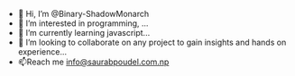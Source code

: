 - 👋 Hi, I’m @Binary-ShadowMonarch
- 👀 I’m interested in programming, ...
- 🌱 I’m currently learning javascript...
- 💞️ I’m looking to collaborate on any project to gain insights and hands on experience...
- 📫Reach me info@saurabpoudel.com.np

<!---
Binary-ShadowMonarch/Binary-ShadowMonarch is a ✨ special ✨ repository because its `README.md` (this file) appears on your GitHub profile.
You can click the Preview link to take a look at your changes.
--->
